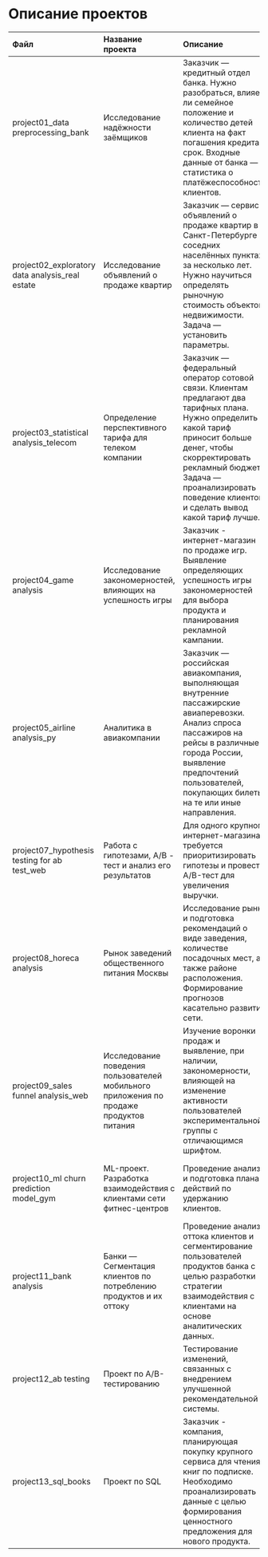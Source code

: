 # Описание проектов

| Файл | Название проекта | Описание | Используемые библиотеки | 
| :----------------------  | :---------------------- | :---------------------- | :---------------------- |
| project01_data preprocessing_bank | Исследование надёжности заёмщиков | Заказчик — кредитный отдел банка. Нужно разобраться, влияет ли семейное положение и количество детей клиента на факт погашения кредита в срок. Входные данные от банка — статистика о платёжеспособности клиентов. | *pandas* |
| project02_exploratory data analysis_real estate | Исследование объявлений о продаже квартир | Заказчик — сервис объявлений о продаже квартир в Санкт-Петербурге и соседних населённых пунктах за несколько лет. Нужно научиться определять рыночную стоимость объектов недвижимости. Задача — установить параметры. | *pandas, numpy, matplotlib, warnings* |
| project03_statistical analysis_telecom | Определение перспективного тарифа для телеком компании | Заказчик — федеральный оператор сотовой связи. Клиентам предлагают два тарифных плана. Нужно определить какой тариф приносит больше денег, чтобы скорректировать рекламный бюджет. Задача — проанализировать поведение клиентов и сделать вывод какой тариф лучше. | *pandas, numpy, scipy, matplotlib* |
| project04_game analysis | Исследование закономерностей, влияющих на успешность игры | Заказчик - интернет-магазин по продаже игр. Выявление определяющих успешность игры закономерностей для выбора продукта и планирования рекламной кампании. | *pandas, numpy, scipy, matplotlib, warnings* |
| project05_airline analysis_py | Аналитика в авиакомпании | Заказчик — российская авиакомпания, выполняющая внутренние пассажирские авиаперевозки. Анализ спроса пассажиров на рейсы в различные города России, выявление предпочтений пользователей, покупающих билеты на те или иные направления. | *pandas, matplotlib* |
| project07_hypothesis testing for ab test_web | Работа с гипотезами, A/B - тест и анализ его результатов | Для одного крупного интернет-магазина требуется приоритизировать гипотезы и провести A/B-тест для увеличения выручки. | *pandas, numpy, datetime, scipy, matplotlib, warnings* |
| project08_horeca analysis | Рынок заведений общественного питания Москвы | Исследование рынка и подготовка рекомендаций о виде заведения, количестве посадочных мест, а также районе расположения. Формирование прогнозов касательно развития сети. | *pandas, numpy, matplotlib, seaborn, plotly, warnings* |
| project09_sales funnel analysis_web | Исследование поведения пользователей мобильного приложения по продаже продуктов питания | Изучение воронки продаж и выявление, при наличии, закономерности, влияющей на изменение активности пользователей экспериментальной группы с отличающимся шрифтом. | *pandas, numpy, scipy, matplotlib, seaborn, sklearn, math, plotly, warnings* |
| project10_ml churn prediction model_gym | ML-проект. Разработка взаимодействия с клиентами сети фитнес-центров | Проведение анализа и подготовка плана действий по удержанию клиентов. | *pandas, numpy, scipy, matplotlib, seaborn, sklearn, warnings* |
| project11_bank analysis | Банки — Сегментация клиентов по потреблению продуктов и их оттоку | Проведение анализа оттока клиентов и сегментирование пользователей продуктов банка с целью разработки стратегии взаимодействия с клиентами на основе аналитических данных. | *pandas, numpy, scipy, phik, matplotlib, seaborn, sklearn, warnings* |
| project12_ab testing | Проект по А/B-тестированию | Тестирование изменений, связанных с внедрением улучшенной рекомендательной системы. | *pandas, numpy, scipy, matplotlib, plotly, math, datetime, warnings* |
| project13_sql_books | Проект по SQL | Заказчик - компания, планирующая покупку крупного сервиса для чтения книг по подписке. Необходимо проанализировать данные с целью формирования ценностного предложения для нового продукта. | *pandas, sqlalchemy* |
